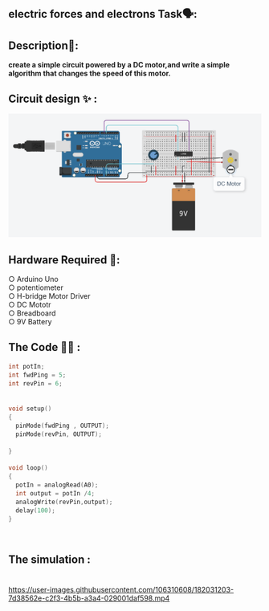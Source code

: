 ## electric forces and electrons Task🗣:<br />

## Description📄: <br />
**create a simple circuit powered by a DC motor,and write a simple algorithm that changes the speed of this motor.** <br />

## Circuit design :sparkles: :
<img src="brushlessMotor.png" width="550">

## Hardware Required 🔨: 
○ Arduino Uno <br />
○ potentiometer<br />
○ H-bridge Motor Driver <br />
○ DC Mototr <br />
○ Breadboard <br />
○ 9V Battery <br />

## The Code 👨‍💻 :
```c++
int potIn;
int fwdPing = 5;
int revPin = 6;


void setup()
{
  pinMode(fwdPing , OUTPUT);
  pinMode(revPin, OUTPUT);
  
}

void loop()
{
  potIn = analogRead(A0);
  int output = potIn /4;
  analogWrite(revPin,output);
  delay(100);
}

```
<br />

## The simulation : <br /> 

#
https://user-images.githubusercontent.com/106310608/182031203-7d38562e-c2f3-4b5b-a3a4-029001daf598.mp4


